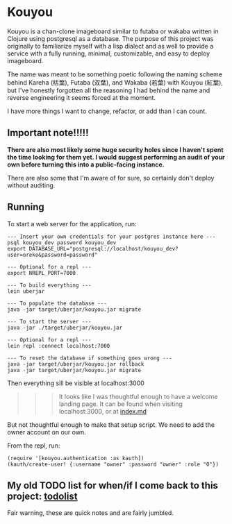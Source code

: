 # Kouyou

Kouyou is a chan-clone imageboard similar to futaba or wakaba written in Clojure using postgresql as a database.
The purpose of this project was originally to familiarize myself with a lisp dialect and as well to provide a service with a fully running, minimal, customizable, and easy to deploy imageboard.

The name was meant to be something poetic following the naming scheme behind Kareha (枯葉), Futaba (双葉), and Wakaba (若葉) with Kouyou (紅葉), but I've honestly forgotten all the reasoning I had behind the name and reverse engineering it seems forced at the moment.

I have more things I want to change, refactor, or add than I can count. 

## Important note!!!!!
**There are also most likely some huge security holes since I haven't spent the time looking for them yet. I would suggest performing an audit of your own before turning this into a public-facing instance.**

There are also some that I'm aware of for sure, so certainly don't deploy without auditing. 


## Running

To start a web server for the application, run:

    --- Insert your own credentials for your postgres instance here ---
    psql kouyou_dev password kouyou_dev
    export DATABASE_URL="postgresql://localhost/kouyou_dev?user=oreko&password=password"
    
    --- Optional for a repl ---
    export NREPL_PORT=7000
    
    --- To build everything ---
    lein uberjar
    
    --- To populate the database ---
    java -jar target/uberjar/kouyou.jar migrate
    
    --- To start the server ---
    java -jar ./target/uberjar/kouyou.jar
    
    --- Optional for a repl ---
    lein repl :connect localhost:7000
    
    --- To reset the database if something goes wrong ---
    java -jar target/uberjar/kouyou.jar rollback
    java -jar target/uberjar/kouyou.jar migrate
    
Then everything sill be visible at localhost:3000

>>> It looks like I was thoughtful enough to have a welcome landing page. It can be found when visiting localhost:3000, or at [index.md](resources/markdown/index.md)

But not thoughtful enough to make that setup script. 
We need to add the owner account on our own. 

From the repl, run:

    (require '[kouyou.authentication :as kauth])
    (kauth/create-user! {:username "owner" :password "owner" :role "0"})

## My old TODO list for when/if I come back to this project: [todolist](todo.txt)
Fair warning, these are quick notes and are fairly jumbled.
